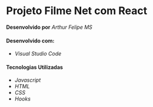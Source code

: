 # Projeto Filme Net com React

**Desenvolvido por** *Arthur Felipe MS*

#### Desenvolvido com:

* *Visual Studio Code*

#### Tecnologias Utilizadas

* *Javascript*
* *HTML*
* *CSS*
* *Hooks*
